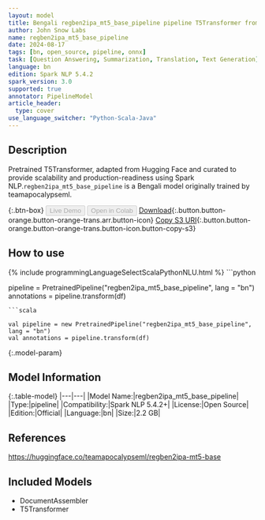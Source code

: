 ```yaml
---
layout: model
title: Bengali regben2ipa_mt5_base_pipeline pipeline T5Transformer from teamapocalypseml
author: John Snow Labs
name: regben2ipa_mt5_base_pipeline
date: 2024-08-17
tags: [bn, open_source, pipeline, onnx]
task: [Question Answering, Summarization, Translation, Text Generation]
language: bn
edition: Spark NLP 5.4.2
spark_version: 3.0
supported: true
annotator: PipelineModel
article_header:
  type: cover
use_language_switcher: "Python-Scala-Java"
---
```


## Description

Pretrained T5Transformer, adapted from Hugging Face and curated to provide scalability and production-readiness using Spark NLP.`regben2ipa_mt5_base_pipeline` is a Bengali model originally trained by teamapocalypseml.

{:.btn-box}
<button class="button button-orange" disabled>Live Demo</button>
<button class="button button-orange" disabled>Open in Colab</button>
[Download](https://s3.amazonaws.com/auxdata.johnsnowlabs.com/public/models/regben2ipa_mt5_base_pipeline_bn_5.4.2_3.0_1723938178448.zip){:.button.button-orange.button-orange-trans.arr.button-icon}
[Copy S3 URI](s3://auxdata.johnsnowlabs.com/public/models/regben2ipa_mt5_base_pipeline_bn_5.4.2_3.0_1723938178448.zip){:.button.button-orange.button-orange-trans.button-icon.button-copy-s3}

## How to use



<div class="tabs-box" markdown="1">
{% include programmingLanguageSelectScalaPythonNLU.html %}
```python

pipeline = PretrainedPipeline("regben2ipa_mt5_base_pipeline", lang = "bn")
annotations =  pipeline.transform(df)   

```
```scala

val pipeline = new PretrainedPipeline("regben2ipa_mt5_base_pipeline", lang = "bn")
val annotations = pipeline.transform(df)

```
</div>

{:.model-param}
## Model Information

{:.table-model}
|---|---|
|Model Name:|regben2ipa_mt5_base_pipeline|
|Type:|pipeline|
|Compatibility:|Spark NLP 5.4.2+|
|License:|Open Source|
|Edition:|Official|
|Language:|bn|
|Size:|2.2 GB|

## References

https://huggingface.co/teamapocalypseml/regben2ipa-mt5-base

## Included Models

- DocumentAssembler
- T5Transformer